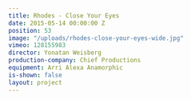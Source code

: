 ```yaml
---
title: Rhodes - Close Your Eyes
date: 2015-05-14 00:00:00 Z
position: 53
image: "/uploads/rhodes-close-your-eyes-wide.jpg"
vimeo: 128155983
director: Yonatan Weisberg
production-company: Chief Productions
equipment: Arri Alexa Anamorphic
is-shown: false
layout: project
---
```


